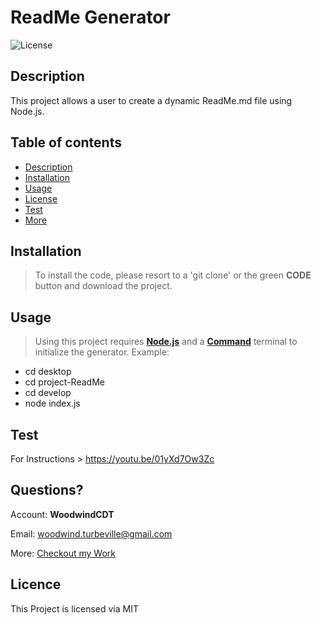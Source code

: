 # **ReadMe Generator**

  ![License](https://img.shields.io/badge/License-MIT-green.svg)
  
  ## Description 
  
  This project allows a user to create a dynamic ReadMe.md file using Node.js.
  
  ## Table of contents
  
  - [Description](#Description)
  - [Installation](#Installation)
  - [Usage](#Usage)
  - [License](#License)
  - [Test](#Test)
  - [More](#Questions) 
  
  
  ## Installation
  
  > To install the code, please resort to a 'git clone' or the green **CODE** button and download the project.
  
  ## Usage
  
  > Using this project requires [**Node.js**](https://nodejs.org/en/) and a [**Command**](https://docs.microsoft.com/en-us/windows-server/administration/windows-commands/cmd) terminal to initialize the generator.
Example:
- cd desktop
- cd project-ReadMe
- cd develop
- node index.js
  
## Test
  
  For Instructions > https://youtu.be/01yXd7Ow3Zc

  ## Questions?

  Account: **WoodwindCDT**

  Email: woodwind.turbeville@gmail.com

  More: [Checkout my Work](https://github.com/WoodwindCDT)

  ## Licence
  This Project is licensed via MIT